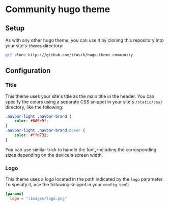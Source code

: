 # Community hugo theme
## Setup
As with any other hugo theme, you can use it by cloning this repository into your site's `themes` directory:
```bash
git clone https://github.com/ifosch/hugo-theme-community
```

## Configuration
### Title
This theme uses your site's title as the main title in the header.
You can specify the colors using a separate CSS snippet in your site's `/static/css/` directory, like the following:
```CSS
.navbar-light .navbar-brand {
    color: #006e9f;
}
.navbar-light .navbar-brand:hover {
    color: #ffd732;
}
```
You can use similar trick to handle the font, including the corresponding sizes depending on the device's screen width.

### Logo
This theme uses a logo located in the path indicated by the `logo` parameter. To specify it, use the following snippet in your `config.toml`:
```TOML
[params]
  logo = "/images/logo.png"
```
